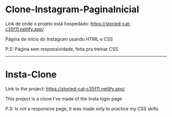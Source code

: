 # Clone-Instagram-PaginaInicial
Link de onde o projeto está hospedado: https://storied-cat-c35f11.netlify.app/

Página de início do Instagram usando HTML e CSS

P.S: Página sem responsividade, feita pra treinar CSS

-------------------------------------------------
# Insta-Clone
Link to the project: https://storied-cat-c35f11.netlify.app/

This project is a clone I've made of the Insta login page

P.S: Is not a responsive page, it was made only to practice my CSS skills
